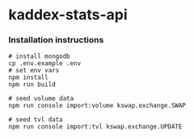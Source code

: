 # kaddex-stats-api

### Installation instructions

```
# install mongodb
cp .env.example .env
# set env vars
npm install
npm run build

# seed volume data
npm run console import:volume kswap.exchange.SWAP

# seed tvl data
npm run console import:tvl kswap.exchange.UPDATE
```
